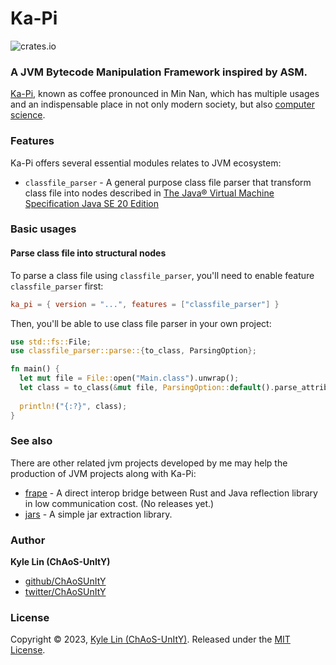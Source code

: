 # Ka-Pi

![crates.io](https://img.shields.io/crates/v/ka-pi.svg)

### A JVM Bytecode Manipulation Framework inspired by ASM.

[Ka-Pi](https://en.wiktionary.org/wiki/ka-pi), known as coffee 
pronounced in Min Nan, which has multiple usages and an indispensable
place in not only modern society, but also [computer science](https://en.wikipedia.org/wiki/Java_(programming_language)).

### Features

Ka-Pi offers several essential modules relates to JVM ecosystem:

- `classfile_parser` - A general purpose class file parser that transform class file into nodes described in 
[The Java® Virtual Machine Specification Java SE 20 Edition][spec]

### Basic usages

#### Parse class file into structural nodes

To parse a class file using `classfile_parser`, you'll need to enable feature `classfile_parser` first:

```toml
ka_pi = { version = "...", features = ["classfile_parser"] }
```

Then, you'll be able to use class file parser in your own project:

```rust
use std::fs::File;
use classfile_parser::parse::{to_class, ParsingOption};

fn main() {
  let mut file = File::open("Main.class").unwrap();
  let class = to_class(&mut file, ParsingOption::default().parse_attribute()).unwrap();
  
  println!("{:?}", class);
}

```

### See also

There are other related jvm projects developed by me may help the production of JVM projects along with Ka-Pi:
- [frape](https://github.com/ChAoSUnItY/frape) - A direct interop bridge between Rust and Java reflection library in low 
  communication cost. (No releases yet.)
- [jars](https://github.com/ChAoSUnItY/jars) - A simple jar extraction library.

### Author

**Kyle Lin (ChAoS-UnItY)**

* [github/ChAoSUnItY](https://github.com/ChAoSUnItY)
* [twitter/ChAoSUnItY](https://twitter.com/ChAoSUnItY_)

### License

Copyright © 2023, [Kyle Lin (ChAoS-UnItY)](https://github.com/ChAoSUnItY).
Released under the [MIT License](LICENSE).

[spec]: https://docs.oracle.com/javase/specs/jvms/se20/jvms20.pdf
